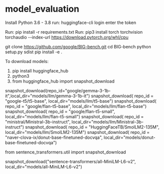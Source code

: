 # model_evaluation
Install Python 3.6 - 3.8
run: huggingface-cli login
enter the token


Run: pip install -r requirements.txt
Run: pip3 install torch torchvision torchaudio --index-url https://download.pytorch.org/whl/cpu


git clone https://github.com/google/BIG-bench.git
cd BIG-bench
python setup.py sdist
pip install -e .



To download models:
1) pip install huggingface_hub
2) python3
3) from huggingface_hub import snapshot_download

snapshot_download(repo_id="google/gemma-3-1b-it",local_dir="models/llm/gemma-3-1b-it")
snapshot_download( repo_id = "google-t5/t5-base", local_dir="models/llm/t5-base")
snapshot_download( repo_id = "google/flan-t5-base", local_dir="models/llm/flan-t5-base")
snapshot_download( repo_id = "google/flan-t5-small", local_dir="models/llm/flan-t5-small")
snapshot_download( repo_id = "ministral/Ministral-3b-instruct", local_dir="models/llm/Ministral-3b-instruct")
snapshot_download( repo_id = "HuggingFaceTB/SmolLM2-135M", local_dir="models/llm/SmolLM2-135M")
snapshot_download( repo_id = "naver-clova-ix/donut-base-finetuned-docvqa", local_dir="models/donut-base-finetuned-docvqa")


from sentence_transformers.util import snapshot_download

snapshot_download("sentence-transformers/all-MiniLM-L6-v2", local_dir="models/all-MiniLM-L6-v2")